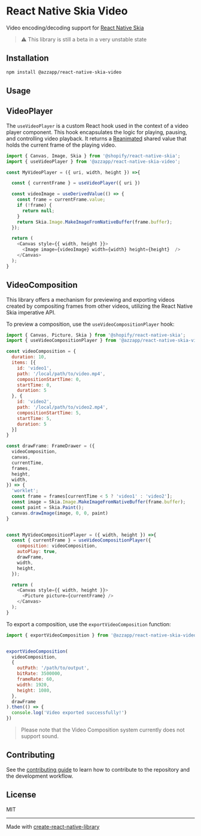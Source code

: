 # React Native Skia Video

Video encoding/decoding support for [React Native Skia](https://github.com/Shopify/react-native-skia)

> ⚠️ This library is still a beta in a very unstable state

## Installation

```sh
npm install @azzapp/react-native-skia-video
```

## Usage

## VideoPlayer

The `useVideoPlayer` is a custom React hook used in the context of a video player component. This hook encapsulates the logic for playing, pausing, and controlling video playback. It returns a [Reanimated](https://docs.swmansion.com/react-native-reanimated/) shared value that holds the current frame of the playing video.

```js
import { Canvas, Image, Skia } from '@shopify/react-native-skia';
import { useVideoPlayer } from '@azzapp/react-native-skia-video';

const MyVideoPlayer = ({ uri, width, height }) =>{

  const { currentFrame } = useVideoPlayer({ uri })

  const videoImage = useDerivedValue(() => {
    const frame = currentFrame.value;
    if (!frame) {
      return null;
    }
    return Skia.Image.MakeImageFromNativeBuffer(frame.buffer);
  });

  return (
    <Canvas style={{ width, height }}>
      <Image image={videoImage} width={width} height={height}  />
    </Canvas>
  );
}

```

## VideoComposition

This library offers a mechanism for previewing and exporting videos created by compositing frames from other videos, utilizing the React Native Skia imperative API.

To preview a composition, use the `useVideoCompositionPlayer` hook:

```js
import { Canvas, Picture, Skia } from '@shopify/react-native-skia';
import { useVideoCompositionPlayer } from '@azzapp/react-native-skia-video'

const videoComposition = {
  duration: 10,
  items: [{
    id: 'video1',
    path: '/local/path/to/video.mp4',
    compositionStartTime: 0,
    startTime: 0,
    duration: 5
  }, {
    id: 'video2',
    path: '/local/path/to/video2.mp4',
    compositionStartTime: 5,
    startTime: 5,
    duration: 5
  }]
}

const drawFrame: FrameDrawer = ({
  videoComposition,
  canvas,
  currentTime,
  frames,
  height,
  width,
}) => {
  'worklet';
  const frame = frames[currentTime < 5 ? 'video1' : 'video2'];
  const image = Skia.Image.MakeImageFromNativeBuffer(frame.buffer);
  const paint = Skia.Paint();
  canvas.drawImage(image, 0, 0, paint)
}


const MyVideoCompositionPlayer = ({ width, height }) =>{
  const { currentFrame } = useVideoCompositionPlayer({
    composition: videoComposition,
    autoPlay: true,
    drawFrame,
    width,
    height,
  });

  return (
    <Canvas style={{ width, height }}>
      <Picture picture={currentFrame} />
    </Canvas>
  );
}
```

To export a composition, use the `exportVideoComposition` function:

```js
import { exportVideoComposition } from '@azzapp/react-native-skia-video'


exportVideoComposition(
  videoComposition,
  {
    outPath: '/path/to/output',
    bitRate: 3500000,
    frameRate: 60,
    width: 1920,
    height: 1080,
  },
  drawFrame
).then(() => {
  console.log('Video exported successfully!')
})
```

> Please note that the Video Composition system currently does not support sound.


## Contributing

See the [contributing guide](CONTRIBUTING.md) to learn how to contribute to the repository and the development workflow.

## License

MIT

---

Made with [create-react-native-library](https://github.com/callstack/react-native-builder-bob)

